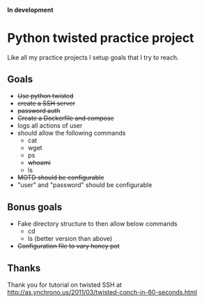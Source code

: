 #### In development

# Python twisted practice project

Like all my practice projects I setup goals that I try to reach.

## Goals
* ~~Use python twisted~~
* ~~create a SSH server~~
* ~~password auth~~
* ~~Create a Dockerfile and compose~~
* logs all actions of user
* should allow the following commands
    * cat
    * wget
    * ps
    * ~~whoami~~
    * ls
* ~~MOTD should be configurable~~
* "user" and "password" should be configurable


## Bonus goals
* Fake directory structure to then allow below commands
    * cd
    * ls (better version than above)
* ~~Configuration file to vary honey pot~~


## Thanks
Thank you for tutorial on twisted SSH at http://as.ynchrono.us/2011/03/twisted-conch-in-60-seconds.html
